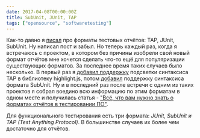 ```yaml
---
date: 2017-04-08T00:00:00Z
title: SubUnit, JUnit, TAP
tags: ["opensource", "softwaretesting"]
---
```


Как-то давно я [писал](/2014/12/15/test-results-formats.html) про форматы
тестовых отчётов: TAP, JUnit, SubUnit. Ну написал пост и забыл. Но теперь
каждый раз, когда я встречаюсь с проектом, в котором без причины изобрели свой
новый формат отчётов мне хочется сделать что-то ещё для популяризации
существующих форматов. За последнее время таких случаев было несколько.  В
первый раз я [добавил поддержку](https://highlightjs.org/#news-95) подсветки
синтаксиса TAP в библиотеку highlight.js, потом
[добавил](https://highlightjs.org/#news-96) поддержку синтаксиса формата
SubUnit. Ну и в последний раз после встречи с одним из таких проектов я собрал
воедино всю информацию по этим форматам в одном месте и получилась статья -
["Всё, что вам нужно знать о форматах отчётов в тестировании ПО"](https://dou.ua/lenta/articles/software-test-formats/).

Для функционального тестирования есть три формата: *JUnit, SubUnit и TAP (Test
Anything Protocol)*. В большинстве случаев их более чем достаточно для отчётов.
